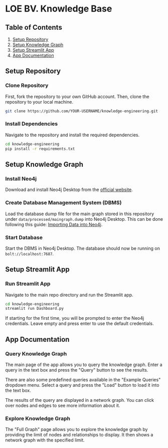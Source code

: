 # LOE BV. Knowledge Base
## Table of Contents
1. [Setup Repository](#setup-repository)
2. [Setup Knowledge Graph](#setup-knowledge-graph)
3. [Setup Streamlit App](#setup-streamlit-app)
4. [App Documentation](#app-documentation)

## Setup Repository
### Clone Repository
First, fork the repository to your own GitHub account. Then, clone the repository to your local machine.
```bash
git clone https://github.com/YOUR-USERNAME/knowledge-engineering.git
```

### Install Dependencies
Navigate to the repository and install the required dependencies.
```bash
cd knowledge-engineering
pip install -r requirements.txt
```

## Setup Knowledge Graph
### Install Neo4j
Download and install Neo4j Desktop from the [official website](https://neo4j.com/download/).

### Create Database Management System (DBMS)
Load the database dump file for the main graph stored in this repository under `data/processed/maingraph.dump` into Neo4j Desktop. This can be done following this guide: [Importing Data into Neo4j](https://neo4j.com/docs/operations-manual/current/backup-restore/restore-dump/).

### Start Database
Start the DBMS in Neo4j Desktop. The database should now be running on `bolt://localhost:7687`.

## Setup Streamlit App
### Run Streamlit App
Navigate to the main repo directory and run the Streamlit app.
```bash
cd knowledge-engineering
streamlit run Dashboard.py
```

If starting for the first time, you will be prompted to enter the Neo4j credentials. Leave empty and press enter to use the default credentials.

## App Documentation
### Query Knowledge Graph
The main page of the app allows you to query the knowledge graph. Enter a query in the text box and press the "Query" button to see the results.

There are also some predefined queries available in the "Example Queries" dropdown menu. Select a query and press the "Load" button to load it into the text box.

The results of the query are displayed in a network graph. You can click over nodes and edges to see more information about it.

### Explore Knowledge Graph
The "Full Graph" page allows you to explore the knowledge graph by providing the limit of nodes and relationships to display. It then shows a network graph with the specified limit.

